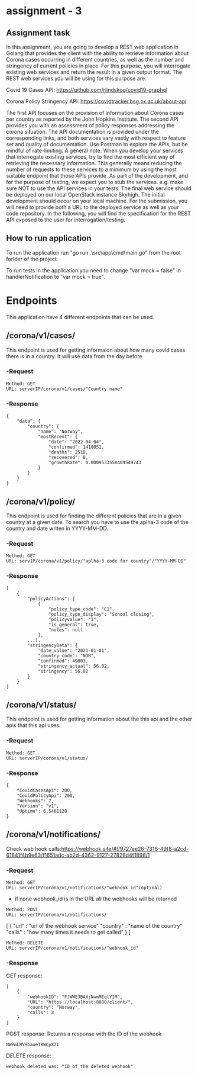 # assignment - 3

## Assignment task
In this assignment, you are going to develop a REST web application in Golang that provides the client with the ability to retrieve information about Corona cases occurring in different countries, as well as the number and stringency of current policies in place. For this purpose, you will interrogate existing web services and return the result in a given output format.
The REST web services you will be using for this purpose are:


Covid 19 Cases API: https://github.com/rlindskog/covid19-graphql





Corona Policy Stringency API: https://covidtracker.bsg.ox.ac.uk/about-api



The first API focuses on the provision of information about Corona cases per country as reported by the John Hopkins Institute. The second API provides you with an assessment of policy responses addressing the corona situation.
The API documentation is provided under the corresponding links, and both services vary vastly with respect to feature set and quality of documentation. Use Postman to explore the APIs, but be mindful of rate-limiting.
A general note: When you develop your services that interrogate existing services, try to find the most efficient way of retrieving the necessary information. This generally means reducing the number of requests to these services to a minimum by using the most suitable endpoint that those APIs provide. As part of the development, and for the purpose of testing, we expect you to stub the services. e.g. make sure NOT to use the API services in your tests.
The final web service should be deployed on our local OpenStack instance Skyhigh. The initial development should occur on your local machine. For the submission, you will need to provide both a URL to the deployed service as well as your code repository.
In the following, you will find the specification for the REST API exposed to the user for interrogation/testing.

## How to run application
To run the application run "go run .\src\app\cmd\main.go" from the root forlder of the project

To run tests in the application you need to change "var mock = false" in handlerNotification to "var mock = true".

# Endpoints
This application have 4 different endpoints that can be used. 

## /corona/v1/cases/
This endpoint is used for getting informaion about how many covid cases there is in a country. It will use data from the day before.

### -Request
```
Method: GET
URL: serverIP/corona/v1/cases/"Country name"
```
### -Response
```
{
    "data": {
        "country": {
            "name": "Norway",
            "mostRecent": {
                "date": "2022-04-04",
                "confirmed": 1410051,
                "deaths": 2518,
                "recovered": 0,
                "growthRate": 0.0009533558409549743
            }
        }
    }
}
```
## /corona/v1/policy/
This endpoint is used for finding the different policies that are in a given country at a given date. To search you have to use the aplha-3 code of the country and date writen in YYYY-MM-DD.
### -Request
```
Method: GET
URL: servIP/corona/v1/policy/"aplha-3 code for country"/"YYYY-MM-DD"
```
### -Response
```
[
    {
        "policyActions": [
            {
                "policy_type_code": "C1",
                "policy_type_display": "School closing",
                "policyvalue": "1",
                "is_general": true,
                "notes": null
            },
        ...],
        "stringencyData": {
            "date_value": "2021-01-01",
            "country_code": "NOR",
            "confirmed": 49803,
            "stringency_actual": 56.02,
            "stringency": 56.02
        }
    }
]
```
## /corona/v1/status/
This endpoint is used for getting information about the this api and the other apis that this api uses. 

### -Request

```
Method: GET
URL: serverIP/corona/v1/status/
```

### -Response
```
{
    "CovidCasesApi": 200,
    "CovidPolicyApi": 200,
    "Webhooks": 7,
    "Version": "v1",
    "Uptime": 6.5401128
}
```
## /corona/v1/notifications/
Check web hook calls:https://webhook.site/#!/9727ee26-7316-49f8-a2cd-61841f4b9e63/f1651adc-ab2d-4362-9127-27828d4f1898/1
### -Request
```
Method: GET
URL: serverIP/corona/v1/notifications/"webhook_id"(optinal)
```
- if none webhook_id is in the URL all the webhooks will be returned

```
Method: POST
URL: serverIP/corona/v1/notifications/
```
[
    {
        "url" : "url of the webhook service"
        "country" : "name of the country"
        "calls" : "how many times it needs to get called"
    }
]

```
Method: DELETE
URL: serverIP/corona/v1/notifications/"webhook_id"
```
### -Response
GET response:
```
[
    {
        "webhookID": "FJWWE3BAXjNwmMEqlYIM",
        "URL": "https://localhost:8080/client/",
        "country": "Norway",
        "calls": 3
    }
]
```

POST response:
Returns a response with the ID of the webhook
```
NWPmLMYHbaueTBWCpX7I
```

DELETE response:
```
webhook deleted was: "ID of the deleted webhook"
```

